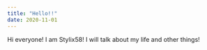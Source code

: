 ```yaml
---
title: "Hello!!"
date: 2020-11-01
---
```


Hi everyone! I am Stylix58! I will talk about my life and other things!
